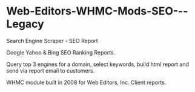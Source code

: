 # Web-Editors-WHMC-Mods-SEO---Legacy

Search Engine Scraper -  SEO Report

Google Yahoo & Bing SEO Ranking Reports.

Query top 3 engines for a domain, select keywords, build html report and send via report email to customers.

WHMC module built in 2008 for Web Editors, Inc. Client reports.
